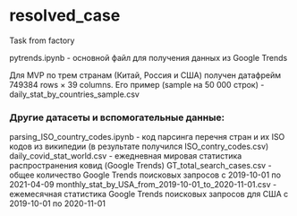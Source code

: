 # resolved_case
Task from factory

pytrends.ipynb - основной файл для получения данных из Google Trends

Для MVP по трем странам (Китай, Россия и США) получен датафрейм 749384 rows × 39 columns. Его пример (sample на 50 000 строк) - daily_stat_by_countries_sample.csv


### Другие датасеты и вспомогательные данные:
parsing_ISO_country_codes.ipynb - код парсинга перечня стран и их ISO кодов из википедии (в результате получился ISO_contry_codes.csv)
daily_covid_stat_world.csv - ежедневная мировая статистика распространения ковид (Google Trends)
GT_total_search_cases.csv - общее количество Google Trends поисковых запросов с 2019-10-01 по 2021-04-09
monthly_stat_by_USA_from_2019-10-01_to_2020-11-01.csv - ежемесячная статистика Google Trends поисковых запросов для США с 2019-10-01 по 2020-11-01

